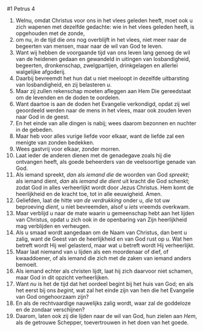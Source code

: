#1 Petrus 4
1. Welnu, omdat Christus voor ons in het vlees geleden heeft, moet ook u zich wapenen met dezelfde gedachte: wie in het vlees geleden heeft, is opgehouden met de zonde,
2. om nu, *in* de tijd die *ons* nog overblijft in het vlees, niet meer naar de begeerten van mensen, maar naar de wil van God te leven.
3. Want wij hebben de voorgaande tijd van ons leven lang genoeg de wil van de heidenen gedaan en gewandeld in uitingen van losbandigheid, begeerten, dronkenschap, zwelgpartijen, drinkgelagen en allerlei walgelijke afgoderij.
4. Daarbij bevreemdt het hun dat u niet meeloopt in dezelfde uitbarsting van losbandigheid, en zij belasteren *u*.
5. Maar zij zullen rekenschap moeten afleggen aan Hem Die gereedstaat om de levenden en de doden te oordelen.
6. Want daartoe is aan de doden het Evangelie verkondigd, opdat zij wel geoordeeld werden naar de mens in het vlees, maar ook zouden leven naar God in de geest.
7. En het einde van alle dingen is nabij; wees daarom bezonnen en nuchter in de gebeden.
8. Maar heb voor alles vurige liefde voor elkaar, want de liefde zal een menigte van zonden bedekken.
9. Wees gastvrij voor elkaar, zonder morren.
10. Laat ieder de anderen dienen met de genadegave zoals hij die ontvangen heeft, als goede beheerders van de veelsoortige genade van God.
11. Als iemand spreekt, *dan* als *iemand die* de woorden van God *spreekt*; als iemand dient, *dan* als *iemand die dient* uit kracht die God schenkt; zodat God in alles verheerlijkt wordt door Jezus Christus. Hem komt de heerlijkheid en de kracht toe, tot in alle eeuwigheid. Amen.
12. Geliefden, laat de hitte *van de verdrukking* onder u, *die* tot uw beproeving *dient*, u niet bevreemden, alsof u *iets* vreemds overkwam.
13. Maar verblijd u naar de mate waarin u gemeenschap hebt aan het lijden van Christus, opdat u zich ook in de openbaring van Zijn heerlijkheid mag verblijden en verheugen.
14. Als u smaad wordt aangedaan om de Naam van Christus, dan bent u zalig, want de Geest van de heerlijkheid en van God rust op u. Wat hen betreft wordt Hij wel gelasterd, maar wat u betreft wordt Hij verheerlijkt.
15. Maar laat niemand van u lijden als een moordenaar of dief, of kwaaddoener, of als iemand die zich met de zaken van iemand anders bemoeit.
16. Als iemand echter als christen lijdt, laat hij zich daarvoor niet schamen, maar God in dit opzicht verheerlijken.
17. Want *nu* is het de tijd dat het oordeel begint bij het huis van God; en als het eerst bij ons *begint*, wat zal het einde zijn van hen die het Evangelie van God ongehoorzaam zijn?
18. En als de rechtvaardige nauwelijks zalig wordt, waar zal de goddeloze en de zondaar verschijnen?
19. Daarom, laten ook zij die lijden naar de wil van God, hun zielen aan *Hem*, als de getrouwe Schepper, toevertrouwen in het doen van het goede.
